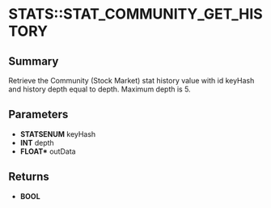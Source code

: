 # STATS::STAT_COMMUNITY_GET_HISTORY

## Summary
Retrieve the Community (Stock Market) stat history value with id keyHash and history depth equal to depth.
Maximum depth is 5.

## Parameters
* **STATSENUM** keyHash
* **INT** depth
* **FLOAT\*** outData

## Returns
* **BOOL**